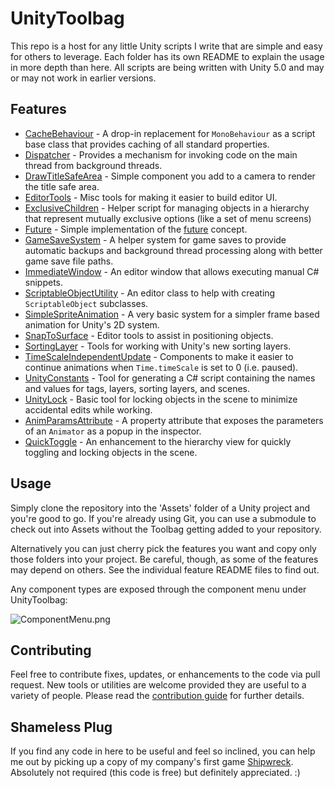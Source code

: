 # UnityToolbag

This repo is a host for any little Unity scripts I write that are simple and easy for others to leverage. Each folder has its own README to explain the usage in more depth than here. All scripts are being written with Unity 5.0 and may or may not work in earlier versions.


## Features

- [CacheBehaviour](CacheBehaviour) - A drop-in replacement for `MonoBehaviour` as a script base class that provides caching of all standard properties.
- [Dispatcher](Dispatcher) - Provides a mechanism for invoking code on the main thread from background threads.
- [DrawTitleSafeArea](DrawTitleSafeArea) - Simple component you add to a camera to render the title safe area.
- [EditorTools](EditorTools) - Misc tools for making it easier to build editor UI.
- [ExclusiveChildren](ExclusiveChildren) - Helper script for managing objects in a hierarchy that represent mutually exclusive options (like a set of menu screens)
- [Future](Future) - Simple implementation of the [future](http://en.wikipedia.org/wiki/Futures_and_promises) concept.
- [GameSaveSystem](GameSaveSystem) - A helper system for game saves to provide automatic backups and background thread processing along with better game save file paths.
- [ImmediateWindow](ImmediateWindow) - An editor window that allows executing manual C# snippets.
- [ScriptableObjectUtility](ScriptableObjectUtility) - An editor class to help with creating `ScriptableObject` subclasses.
- [SimpleSpriteAnimation](SimpleSpriteAnimation) - A very basic system for a simpler frame based animation for Unity's 2D system.
- [SnapToSurface](SnapToSurface) - Editor tools to assist in positioning objects.
- [SortingLayer](SortingLayer) - Tools for working with Unity's new sorting layers.
- [TimeScaleIndependentUpdate](TimeScaleIndependentUpdate) - Components to make it easier to continue animations when `Time.timeScale` is set to 0 (i.e. paused).
- [UnityConstants](UnityConstants) - Tool for generating a C# script containing the names and values for tags, layers, sorting layers, and scenes.
- [UnityLock](UnityLock) - Basic tool for locking objects in the scene to minimize accidental edits while working.
- [AnimParamsAttribute](AnimParamsAttribute) - A property attribute that exposes the parameters of an `Animator` as a popup in the inspector.
- [QuickToggle](QuickToggle) - An enhancement to the hierarchy view for quickly toggling and locking objects in the scene.

## Usage

Simply clone the repository into the 'Assets' folder of a Unity project and you're good to go. If you're already using Git, you can use a submodule to check out into Assets without the Toolbag getting added to your repository.

Alternatively you can just cherry pick the features you want and copy only those folders into your project. Be careful, though, as some of the features may depend on others. See the individual feature README files to find out.

Any component types are exposed through the component menu under UnityToolbag:

![ComponentMenu.png](https://raw.github.com/nickgravelyn/UnityToolbag/master/ComponentMenu.png)


## Contributing

Feel free to contribute fixes, updates, or enhancements to the code via pull request. New tools or utilities are welcome provided they are useful to a variety of people. Please read the [contribution guide](https://github.com/nickgravelyn/UnityToolbag/wiki/Contributing-Guide) for further details.


## Shameless Plug

If you find any code in here to be useful and feel so inclined, you can help me out by picking up a copy of my company's first game [Shipwreck](http://brushfiregames.com/shipwreck). Absolutely not required (this code is free) but definitely appreciated. :)
